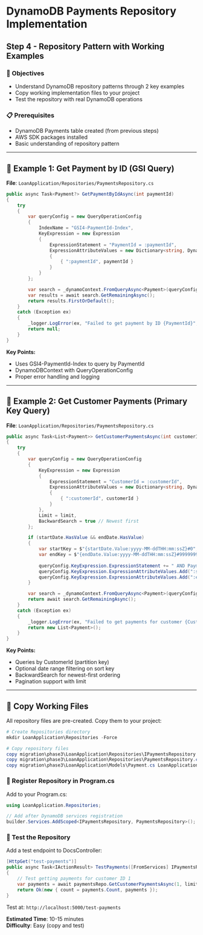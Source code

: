 # DynamoDB Payments Repository Implementation
## Step 4 - Repository Pattern with Working Examples

### 🎯 Objectives
- Understand DynamoDB repository patterns through 2 key examples
- Copy working implementation files to your project
- Test the repository with real DynamoDB operations

### 📋 Prerequisites
- DynamoDB Payments table created (from previous steps)
- AWS SDK packages installed
- Basic understanding of repository pattern

---

## 📝 Example 1: Get Payment by ID (GSI Query)

**File**: `LoanApplication/Repositories/PaymentsRepository.cs`

```csharp
public async Task<Payment?> GetPaymentByIdAsync(int paymentId)
{
    try
    {
        var queryConfig = new QueryOperationConfig
        {
            IndexName = "GSI4-PaymentId-Index",
            KeyExpression = new Expression
            {
                ExpressionStatement = "PaymentId = :paymentId",
                ExpressionAttributeValues = new Dictionary<string, DynamoDBEntry>
                {
                    { ":paymentId", paymentId }
                }
            }
        };

        var search = _dynamoContext.FromQueryAsync<Payment>(queryConfig);
        var results = await search.GetRemainingAsync();
        return results.FirstOrDefault();
    }
    catch (Exception ex)
    {
        _logger.LogError(ex, "Failed to get payment by ID {PaymentId}", paymentId);
        return null;
    }
}
```

**Key Points:**
- Uses GSI4-PaymentId-Index to query by PaymentId
- DynamoDBContext with QueryOperationConfig
- Proper error handling and logging

---

## 📝 Example 2: Get Customer Payments (Primary Key Query)

**File**: `LoanApplication/Repositories/PaymentsRepository.cs`

```csharp
public async Task<List<Payment>> GetCustomerPaymentsAsync(int customerId, DateTime? startDate = null, DateTime? endDate = null, int limit = 50)
{
    try
    {
        var queryConfig = new QueryOperationConfig
        {
            KeyExpression = new Expression
            {
                ExpressionStatement = "CustomerId = :customerId",
                ExpressionAttributeValues = new Dictionary<string, DynamoDBEntry>
                {
                    { ":customerId", customerId }
                }
            },
            Limit = limit,
            BackwardSearch = true // Newest first
        };

        if (startDate.HasValue && endDate.HasValue)
        {
            var startKey = $"{startDate.Value:yyyy-MM-ddTHH:mm:ssZ}#0";
            var endKey = $"{endDate.Value:yyyy-MM-ddTHH:mm:ssZ}#999999999";
            
            queryConfig.KeyExpression.ExpressionStatement += " AND PaymentDateId BETWEEN :startKey AND :endKey";
            queryConfig.KeyExpression.ExpressionAttributeValues.Add(":startKey", startKey);
            queryConfig.KeyExpression.ExpressionAttributeValues.Add(":endKey", endKey);
        }

        var search = _dynamoContext.FromQueryAsync<Payment>(queryConfig);
        return await search.GetRemainingAsync();
    }
    catch (Exception ex)
    {
        _logger.LogError(ex, "Failed to get payments for customer {CustomerId}", customerId);
        return new List<Payment>();
    }
}
```

**Key Points:**
- Queries by CustomerId (partition key)
- Optional date range filtering on sort key
- BackwardSearch for newest-first ordering
- Pagination support with limit

---

## 📁 Copy Working Files

All repository files are pre-created. Copy them to your project:

```powershell
# Create Repositories directory
mkdir LoanApplication\Repositories -Force

# Copy repository files
copy migration\phase3\LoanApplication\Repositories\IPaymentsRepository.cs LoanApplication\Repositories\
copy migration\phase3\LoanApplication\Repositories\PaymentsRepository.cs LoanApplication\Repositories\
copy migration\phase3\LoanApplication\Models\Payment.cs LoanApplication\Models\
```

### 🔧 Register Repository in Program.cs

Add to your Program.cs:
```csharp
using LoanApplication.Repositories;

// Add after DynamoDB services registration
builder.Services.AddScoped<IPaymentsRepository, PaymentsRepository>();
```

### 🧪 Test the Repository

Add a test endpoint to DocsController:

```csharp
[HttpGet("test-payments")]
public async Task<IActionResult> TestPayments([FromServices] IPaymentsRepository paymentsRepo)
{
    // Test getting payments for customer ID 1
    var payments = await paymentsRepo.GetCustomerPaymentsAsync(1, limit: 10);
    return Ok(new { count = payments.Count, payments });
}
```

Test at: `http://localhost:5000/test-payments`

**Estimated Time**: 10-15 minutes  
**Difficulty**: Easy (copy and test)